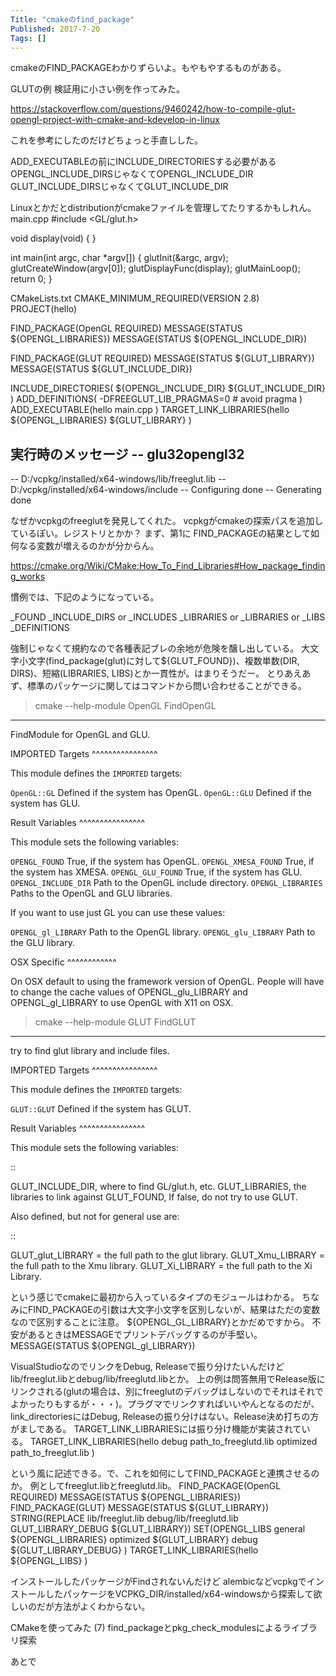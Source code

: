 ```yaml
---
Title: "cmakeのfind_package"
Published: 2017-7-20
Tags: []
---
```


cmakeのFIND_PACKAGEわかりずらいよ。もやもやするものがある。

GLUTの例
検証用に小さい例を作ってみた。

https://stackoverflow.com/questions/9460242/how-to-compile-glut-opengl-project-with-cmake-and-kdevelop-in-linux

これを参考にしたのだけどちょっと手直しした。

ADD_EXECUTABLEの前にINCLUDE_DIRECTORIESする必要がある
OPENGL_INCLUDE_DIRSじゃなくてOPENGL_INCLUDE_DIR
GLUT_INCLUDE_DIRSじゃなくてGLUT_INCLUDE_DIR

Linuxとかだとdistributionがcmakeファイルを管理してたりするかもしれん。
main.cpp
#include <GL/glut.h>

void display(void)
{
}

int main(int argc, char *argv[])
{
    glutInit(&argc, argv);
    glutCreateWindow(argv[0]);
    glutDisplayFunc(display);
    glutMainLoop();
    return 0;
}

CMakeLists.txt
CMAKE_MINIMUM_REQUIRED(VERSION 2.8)
PROJECT(hello)

FIND_PACKAGE(OpenGL REQUIRED)
MESSAGE(STATUS ${OPENGL_LIBRARIES})
MESSAGE(STATUS ${OPENGL_INCLUDE_DIR})

FIND_PACKAGE(GLUT REQUIRED)
MESSAGE(STATUS ${GLUT_LIBRARY})
MESSAGE(STATUS ${GLUT_INCLUDE_DIR})

INCLUDE_DIRECTORIES(
    ${OPENGL_INCLUDE_DIR}
    ${GLUT_INCLUDE_DIR}
    )
ADD_DEFINITIONS(
    -DFREEGLUT_LIB_PRAGMAS=0 # avoid pragma
    )
ADD_EXECUTABLE(hello 
    main.cpp
    )
TARGET_LINK_LIBRARIES(hello
    ${OPENGL_LIBRARIES}
    ${GLUT_LIBRARY}
    )

実行時のメッセージ
-- glu32opengl32
--
-- D:/vcpkg/installed/x64-windows/lib/freeglut.lib
-- D:/vcpkg/installed/x64-windows/include
-- Configuring done
-- Generating done

なぜかvcpkgのfreeglutを発見してくれた。
vcpkgがcmakeの探索パスを追加しているぽい。レジストリとかか？
まず、第1に
FIND_PACKAGEの結果として如何なる変数が増えるのかが分からん。

https://cmake.org/Wiki/CMake:How_To_Find_Libraries#How_package_finding_works

慣例では、下記のようになっている。

_FOUND
_INCLUDE_DIRS or _INCLUDES
_LIBRARIES or _LIBRARIES or _LIBS
_DEFINITIONS

強制じゃなくて規約なので各種表記ブレの余地が危険を醸し出している。
大文字小文字(find_package(glut)に対して${GLUT_FOUND})、複数単数(DIR, DIRS)、短縮(LIBRARIES, LIBS)とか一貫性が。はまりそうだー。
とりあえあず、標準のパッケージに関してはコマンドから問い合わせることができる。
> cmake --help-module OpenGL
FindOpenGL
----------

FindModule for OpenGL and GLU.

IMPORTED Targets
^^^^^^^^^^^^^^^^

This module defines the ``IMPORTED`` targets:

``OpenGL::GL``
 Defined if the system has OpenGL.
``OpenGL::GLU``
 Defined if the system has GLU.

Result Variables
^^^^^^^^^^^^^^^^

This module sets the following variables:

``OPENGL_FOUND``
 True, if the system has OpenGL.
``OPENGL_XMESA_FOUND``
 True, if the system has XMESA.
``OPENGL_GLU_FOUND``
 True, if the system has GLU.
``OPENGL_INCLUDE_DIR``
 Path to the OpenGL include directory.
``OPENGL_LIBRARIES``
 Paths to the OpenGL and GLU libraries.

If you want to use just GL you can use these values:

``OPENGL_gl_LIBRARY``
 Path to the OpenGL library.
``OPENGL_glu_LIBRARY``
 Path to the GLU library.

OSX Specific
^^^^^^^^^^^^

On OSX default to using the framework version of OpenGL. People will
have to change the cache values of OPENGL_glu_LIBRARY and
OPENGL_gl_LIBRARY to use OpenGL with X11 on OSX.

> cmake --help-module GLUT
FindGLUT
--------

try to find glut library and include files.

IMPORTED Targets
^^^^^^^^^^^^^^^^

This module defines the ``IMPORTED`` targets:

``GLUT::GLUT``
 Defined if the system has GLUT.

Result Variables
^^^^^^^^^^^^^^^^

This module sets the following variables:

::

 GLUT_INCLUDE_DIR, where to find GL/glut.h, etc.
 GLUT_LIBRARIES, the libraries to link against
 GLUT_FOUND, If false, do not try to use GLUT.

Also defined, but not for general use are:

::

 GLUT_glut_LIBRARY = the full path to the glut library.
 GLUT_Xmu_LIBRARY  = the full path to the Xmu library.
 GLUT_Xi_LIBRARY   = the full path to the Xi Library.

という感じでcmakeに最初から入っているタイプのモジュールはわかる。
ちなみにFIND_PACKAGEの引数は大文字小文字を区別しないが、結果はただの変数なので区別することに注意。
${OPENGL_GL_LIBRARY}とかだめですから。
不安があるときはMESSAGEでプリントデバッグするのが手堅い。
MESSAGE(STATUS ${OPENGL_gl_LIBRARY})

VisualStudioなのでリンクをDebug, Releaseで振り分けたいんだけど
lib/freeglut.libとdebug/lib/freeglutd.libとか。
上の例は問答無用でRelease版にリンクされる(glutの場合は、別にfreeglutのデバッグはしないのでそれはそれでよかったりもするが・・・)。プラグマでリンクすればいいやんとなるのだが、link_directoriesにはDebug, Releaseの振り分けはない。Release決め打ちの方がましである。
TARGET_LINK_LIBRARIESには振り分け機能が実装されている。
TARGET_LINK_LIBRARIES(hello
    debug path_to_freeglutd.lib
    optimized path_to_freeglut.lib
    )

という風に記述できる。で、これを如何にしてFIND_PACKAGEと連携させるのか。
例としてfreeglut.libとfreeglutd.lib。
FIND_PACKAGE(OpenGL REQUIRED)
MESSAGE(STATUS ${OPENGL_LIBRARIES})
FIND_PACKAGE(GLUT)
MESSAGE(STATUS ${GLUT_LIBRARY})
STRING(REPLACE lib/freeglut.lib debug/lib/freeglutd.lib GLUT_LIBRARY_DEBUG ${GLUT_LIBRARY})
SET(OPENGL_LIBS 
    general ${OPENGL_LIBRARIES} 
    optimized ${GLUT_LIBRARY} 
    debug ${GLUT_LIBRARY_DEBUG}
    )
TARGET_LINK_LIBRARIES(hello
    ${OPENGL_LIBS}
    )

インストールしたパッケージがFindされないんだけど
alembicなどvcpkgでインストールしたパッケージをVCPKG_DIR/installed/x64-windowsから探索して欲しいのだが方法がよくわからない。

CMakeを使ってみた (7) find_packageとpkg_check_modulesによるライブラリ探索

あとで
